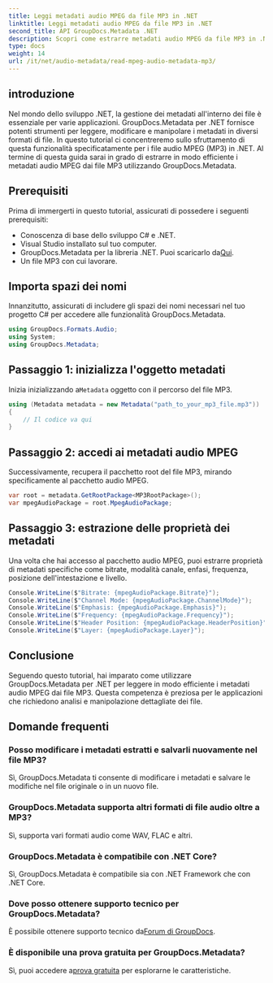 ```yaml
---
title: Leggi metadati audio MPEG da file MP3 in .NET
linktitle: Leggi metadati audio MPEG da file MP3 in .NET
second_title: API GroupDocs.Metadata .NET
description: Scopri come estrarre metadati audio MPEG da file MP3 in .NET utilizzando GroupDocs.Metadata. Migliora le tue capacità di analisi dei file.
type: docs
weight: 14
url: /it/net/audio-metadata/read-mpeg-audio-metadata-mp3/
---
```

## introduzione
Nel mondo dello sviluppo .NET, la gestione dei metadati all'interno dei file è essenziale per varie applicazioni. GroupDocs.Metadata per .NET fornisce potenti strumenti per leggere, modificare e manipolare i metadati in diversi formati di file. In questo tutorial ci concentreremo sullo sfruttamento di questa funzionalità specificatamente per i file audio MPEG (MP3) in .NET. Al termine di questa guida sarai in grado di estrarre in modo efficiente i metadati audio MPEG dai file MP3 utilizzando GroupDocs.Metadata.
## Prerequisiti
Prima di immergerti in questo tutorial, assicurati di possedere i seguenti prerequisiti:
- Conoscenza di base dello sviluppo C# e .NET.
- Visual Studio installato sul tuo computer.
-  GroupDocs.Metadata per la libreria .NET. Puoi scaricarlo da[Qui](https://releases.groupdocs.com/metadata/net/).
- Un file MP3 con cui lavorare.
## Importa spazi dei nomi
Innanzitutto, assicurati di includere gli spazi dei nomi necessari nel tuo progetto C# per accedere alle funzionalità GroupDocs.Metadata.
```csharp
using GroupDocs.Formats.Audio;
using System;
using GroupDocs.Metadata;
```
## Passaggio 1: inizializza l'oggetto metadati
 Inizia inizializzando a`Metadata` oggetto con il percorso del file MP3.
```csharp
using (Metadata metadata = new Metadata("path_to_your_mp3_file.mp3"))
{
    // Il codice va qui
}
```
## Passaggio 2: accedi ai metadati audio MPEG
Successivamente, recupera il pacchetto root del file MP3, mirando specificamente al pacchetto audio MPEG.
```csharp
var root = metadata.GetRootPackage<MP3RootPackage>();
var mpegAudioPackage = root.MpegAudioPackage;
```
## Passaggio 3: estrazione delle proprietà dei metadati
Una volta che hai accesso al pacchetto audio MPEG, puoi estrarre proprietà di metadati specifiche come bitrate, modalità canale, enfasi, frequenza, posizione dell'intestazione e livello.
```csharp
Console.WriteLine($"Bitrate: {mpegAudioPackage.Bitrate}");
Console.WriteLine($"Channel Mode: {mpegAudioPackage.ChannelMode}");
Console.WriteLine($"Emphasis: {mpegAudioPackage.Emphasis}");
Console.WriteLine($"Frequency: {mpegAudioPackage.Frequency}");
Console.WriteLine($"Header Position: {mpegAudioPackage.HeaderPosition}");
Console.WriteLine($"Layer: {mpegAudioPackage.Layer}");
```
## Conclusione
Seguendo questo tutorial, hai imparato come utilizzare GroupDocs.Metadata per .NET per leggere in modo efficiente i metadati audio MPEG dai file MP3. Questa competenza è preziosa per le applicazioni che richiedono analisi e manipolazione dettagliate dei file.

## Domande frequenti
### Posso modificare i metadati estratti e salvarli nuovamente nel file MP3?
Sì, GroupDocs.Metadata ti consente di modificare i metadati e salvare le modifiche nel file originale o in un nuovo file.
### GroupDocs.Metadata supporta altri formati di file audio oltre a MP3?
Sì, supporta vari formati audio come WAV, FLAC e altri.
### GroupDocs.Metadata è compatibile con .NET Core?
Sì, GroupDocs.Metadata è compatibile sia con .NET Framework che con .NET Core.
### Dove posso ottenere supporto tecnico per GroupDocs.Metadata?
 È possibile ottenere supporto tecnico da[Forum di GroupDocs](https://forum.groupdocs.com/c/metadata/14).
### È disponibile una prova gratuita per GroupDocs.Metadata?
 Sì, puoi accedere a[prova gratuita](https://releases.groupdocs.com/) per esplorarne le caratteristiche.